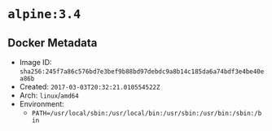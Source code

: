 # `alpine:3.4`

## Docker Metadata

- Image ID: `sha256:245f7a86c576bd7e3bef9b88bd97debdc9a8b14c185da6a74bdf3e4be40ea86b`
- Created: `2017-03-03T20:32:21.010554522Z`
- Arch: `linux`/`amd64`
- Environment:
  - `PATH=/usr/local/sbin:/usr/local/bin:/usr/sbin:/usr/bin:/sbin:/bin`
